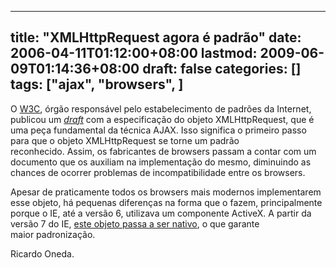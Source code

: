 
---
title: "XMLHttpRequest agora é padrão"
date: 2006-04-11T01:12:00+08:00
lastmod: 2009-06-09T01:14:36+08:00
draft: false
categories: []
tags: ["ajax", "browsers", ]
---


O [W3C](http://www.w3.org/), órgão responsável pelo estabelecimento de padrões da Internet, publicou um *[draft](http://www.w3.org/TR/XMLHttpRequest/)* com a especificação do objeto XMLHttpRequest, que é uma peça fundamental da técnica AJAX. Isso significa o primeiro passo para que o objeto XMLHttpRequest se torne um padrão reconhecido. Assim, os fabricantes de browsers passam a contar com um documento que os auxiliam na implementação do mesmo, diminuindo as chances de ocorrer problemas de incompatibilidade entre os browsers.

Apesar de praticamente todos os browsers mais modernos implementarem esse objeto, há pequenas diferenças na forma que o fazem, principalmente porque o IE, até a versão 6, utilizava um componente ActiveX. A partir da versão 7 do IE, [este objeto passa a ser nativo](http://blogs.msdn.com/ie/archive/2006/01/23/516393.aspx), o que garante maior padronização.

Ricardo Oneda. 

